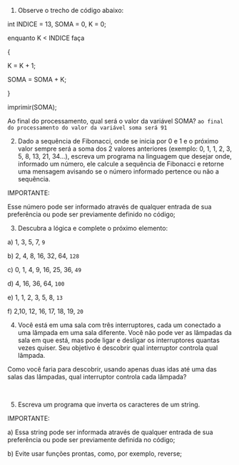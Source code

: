 1) Observe o trecho de código abaixo:

int INDICE = 13, SOMA = 0, K = 0;

enquanto K < INDICE faça

{

K = K + 1;

SOMA = SOMA + K;

}

imprimir(SOMA);


Ao final do processamento, qual será o valor da variável SOMA?
`ao final do processamento do valor da variável soma será 91`


2) Dado a sequência de Fibonacci, onde se inicia por 0 e 1 e o próximo valor sempre será a soma dos 2 valores anteriores (exemplo: 0, 1, 1, 2, 3, 5, 8, 13, 21, 34...), escreva um programa na linguagem que desejar onde, informado um número, ele calcule a sequência de Fibonacci e retorne uma mensagem avisando se o número informado pertence ou não a sequência.


IMPORTANTE:

Esse número pode ser informado através de qualquer entrada de sua preferência ou pode ser previamente definido no código;


3) Descubra a lógica e complete o próximo elemento:

a) 1, 3, 5, 7, `9`

b) 2, 4, 8, 16, 32, 64, `128`

c) 0, 1, 4, 9, 16, 25, 36, `49`

d) 4, 16, 36, 64, `100`

e) 1, 1, 2, 3, 5, 8, `13`

f) 2,10, 12, 16, 17, 18, 19, `20`



4) Você está em uma sala com três interruptores, cada um conectado a uma lâmpada em uma sala diferente. Você não pode ver as lâmpadas da sala em que está, mas pode ligar e desligar os interruptores quantas vezes quiser. Seu objetivo é descobrir qual interruptor controla qual lâmpada.

Como você faria para descobrir, usando apenas duas idas até uma das salas das lâmpadas, qual interruptor controla cada lâmpada?

 

5) Escreva um programa que inverta os caracteres de um string.


IMPORTANTE:

a) Essa string pode ser informada através de qualquer entrada de sua preferência ou pode ser previamente definida no código;

b) Evite usar funções prontas, como, por exemplo, reverse;